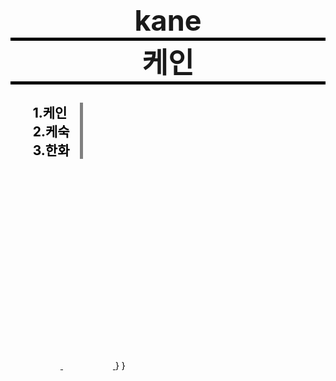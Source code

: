 # kane<!doctype html>
<html>
  <head>
    <title>케인인님 한판해요</title>
    <h1>케인</h1>
    <style>
    a {
      color:black;
    }
    h1 {
      font-size:45px;
      text-align: center;
      border-bottom:5px solid black;
      margin:0;
      pading: 10px
    }
    ol{
      border-right:5px solid gray;
      width:75px;
      margin:0;
      pading:100px;

    }

     img.relative {
      position: relative;
      left:850px;
      top: 100px;
    }

    img.relative2 {
     position: relative;
     left:850px;
     top: 100px;
   }
   /* Landscape */
/*@media only screen and (min-device-width: 414px) and (max-device-width: 736px) and (-webkit-min-device-pixel-ratio: 3) and (orientation: landscape){}
 ol{
   border-right:none;
  }*/
    </style>
     </head>
  </body>
   <!--<body bgcolor=#00FF00>-->
   <a>
 <!--<img src="죄송.gif" /height="1080" width="1920" target="_blank">
   <a>-->
    <a>
    <h2><ol>1.케인
      <br>
    2.케숙
      <br>
    3.한화</h2>
      <br>
      <br>
      <br>
      <br>
      <br>
      <br>
      <br>
      <br>
      <br>
      <br>
      <br>
      <br>
      <br>
      <br>
      <!--<input type="button" value="얼마나 죄송했나요?" onclick="button1_click()">
          <input type="button" value="죄송합니다" onclick="button2_click()">
      <script>
      function button1_click() {
      	alert("당신은 1번 죄송했습니다");
          }
      function button2_click() {
            document.getElementById("png").src = ".unnamed.png";
          }
      </script>
      <br>-->
    <a href="https://www.youtube.com/channel/UC0aKwoKNeqBaUwiEXmkQaGQ">
 <img src="유튜브.png" class="relative" /height="80" width="80" target="_blank" alt="유튜브 선비쟁이들">
    <a>
     <!--&nbsp;
     <br>-->
     <a href="https://www.twitch.tv/kanetv8">
  <img src="트위치.jpg" class="relative2" /height="80" width="80" target="_blank"  alt="트위치 방귀쟁이들">
     <a>
    }
}
   <body>
